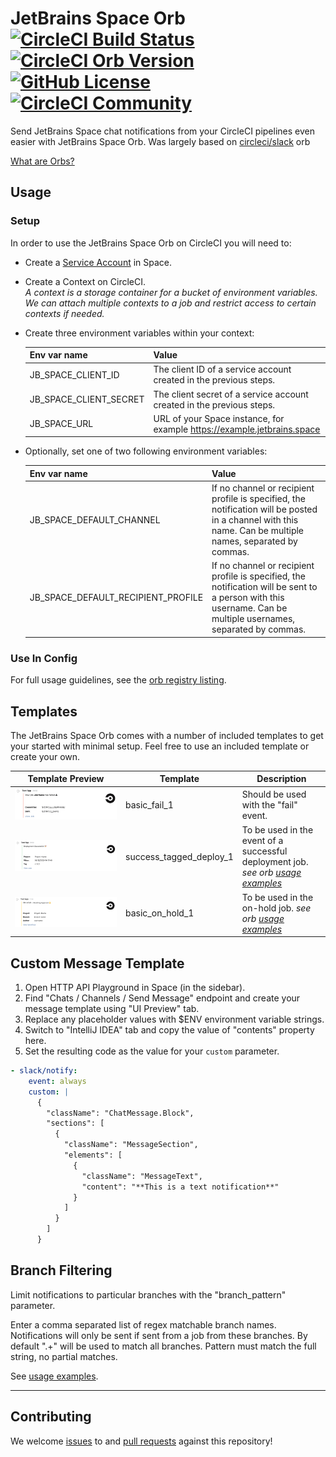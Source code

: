 # JetBrains Space Orb [![CircleCI Build Status](https://circleci.com/gh/ark-1/jetbrains-space-orb.svg?style=shield "CircleCI Build Status")](https://circleci.com/gh/ark-1/jetbrains-space-orb) [![CircleCI Orb Version](https://img.shields.io/badge/endpoint.svg?url=https://badges.circleci.io/orb/ark-1/jetbrains-space-orb)](https://circleci.com/orbs/registry/orb/ark-1/jetbrains-space-orb) [![GitHub License](https://img.shields.io/badge/license-MIT-lightgrey.svg)](https://raw.githubusercontent.com/ark-1/jetbrains-space-orb/master/LICENSE) [![CircleCI Community](https://img.shields.io/badge/community-CircleCI%20Discuss-343434.svg)](https://discuss.circleci.com/c/ecosystem/orbs)
                      

Send JetBrains Space chat notifications from your CircleCI pipelines even easier with JetBrains Space Orb.
Was largely based on [circleci/slack](https://github.com/CircleCI-Public/slack-orb) orb

[What are Orbs?](https://circleci.com/orbs/)

## Usage

### Setup

In order to use the JetBrains Space Orb on CircleCI you will need to:
 * Create a [Service Account](https://www.jetbrains.com/help/space/applications.html) in Space.
 * Create a Context on CircleCI. \
   *A context is a storage container for a bucket of environment variables. We can attach multiple contexts to a job and restrict access to certain contexts if needed.*
 * Create three environment variables within your context:

    | Env var name | Value |
    | --- | --- |
    | JB_SPACE_CLIENT_ID | The client ID of a service account created in the previous steps. |
    | JB_SPACE_CLIENT_SECRET | The client secret of a service account created in the previous steps. |
    | JB_SPACE_URL | URL of your Space instance, for example https://example.jetbrains.space |
 * Optionally, set one of two following environment variables:
 
    | Env var name | Value |
    | --- | --- |
    | JB_SPACE_DEFAULT_CHANNEL | If no channel or recipient profile is specified, the notification will be posted in a channel with this name. Can be multiple names, separated by commas. |
    | JB_SPACE_DEFAULT_RECIPIENT_PROFILE | If no channel or recipient profile is specified, the notification will be sent to a person with this username. Can be multiple usernames, separated by commas. |

### Use In Config

For full usage guidelines, see the [orb registry listing](http://circleci.com/orbs/registry/orb/ark-1/jetbrains-space-orb).

## Templates

The JetBrains Space Orb comes with a number of included templates to get your started with minimal setup. Feel free to use an included template or create your own.

| Template Preview  | Template  | Description |
| ------------- | ------------- | ------------- |
| ![basic_fail_1](./.github/img/basic_fail_1.png)  | basic_fail_1   | Should be used with the "fail" event. |
| ![success_tagged_deploy_1](./.github/img/success_tagged_deploy_1.png)  | success_tagged_deploy_1   | To be used in the event of a successful deployment job. _see orb [usage examples](https://circleci.com/developer/orbs/orb/ark-1/jetbrains-space-orb#usage-examples)_ |
| ![basic_on_hold_1](./.github/img/basic_on_hold_1.png)  | basic_on_hold_1   | To be used in the on-hold job. _see orb [usage examples](https://circleci.com/developer/orbs/orb/ark-1/jetbrains-space-orb#usage-examples)_  |


## Custom Message Template

  1. Open HTTP API Playground in Space (in the sidebar).
  2. Find "Chats / Channels / Send Message" endpoint and create your message template using "UI Preview" tab.
  3. Replace any placeholder values with $ENV environment variable strings.
  4. Switch to "IntelliJ IDEA" tab and copy the value of "contents" property here.
  4. Set the resulting code as the value for your `custom` parameter.

  ```yaml
- slack/notify:
      event: always
      custom: |
        {
          "className": "ChatMessage.Block",
          "sections": [
            {
              "className": "MessageSection",
              "elements": [
                {
                  "className": "MessageText",
                  "content": "**This is a text notification**"
                }
              ]
            }
          ]
        }
  ```


## Branch Filtering

Limit notifications to particular branches with the "branch_pattern" parameter.

Enter a comma separated list of regex matchable branch names. Notifications will only be sent if sent from a job from these branches. By default ".+" will be used to match all branches. Pattern must match the full string, no partial matches.


See [usage examples](https://circleci.com/developer/orbs/orb/ark-1/jetbrains-space-orb#usage-examples).

---

## Contributing

We welcome [issues](https://github.com/ark-1/jetbrains-space-orb/issues) to and [pull requests](https://github.com/ark-1/jetbrains-space-orb/pulls) against this repository!
